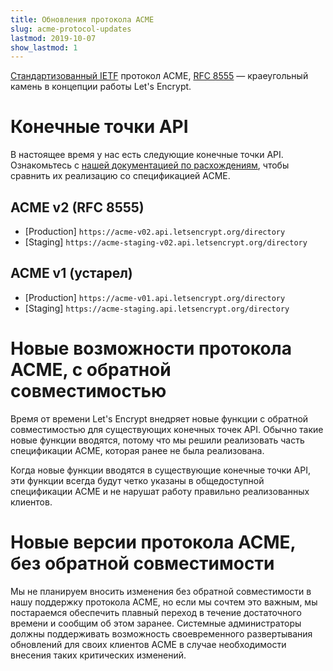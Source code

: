 ```yaml
---
title: Обновления протокола ACME
slug: acme-protocol-updates
lastmod: 2019-10-07
show_lastmod: 1
---
```



[Стандартизованный IETF](https://letsencrypt.org/2019/03/11/acme-protocol-ietf-standard.html) протокол ACME, [RFC 8555](https://datatracker.ietf.org/doc/rfc8555/) — краеугольный камень в концепции работы Let's Encrypt.

# Конечные точки API

В настоящее время у нас есть следующие конечные точки API. Ознакомьтесь с [нашей документацией по расхождениям](https://github.com/letsencrypt/boulder/blob/master/docs/acme-divergences.md), чтобы сравнить их реализацию со спецификацией ACME.

## ACME v2 (RFC 8555)

* [Production] `https://acme-v02.api.letsencrypt.org/directory`
* [Staging] `https://acme-staging-v02.api.letsencrypt.org/directory`

## ACME v1 (устарел)

* [Production] `https://acme-v01.api.letsencrypt.org/directory`
* [Staging] `https://acme-staging.api.letsencrypt.org/directory`

# Новые возможности протокола ACME, с обратной совместимостью

Время от времени Let's Encrypt внедряет новые функции с обратной совместимостью для существующих конечных точек API. Обычно такие новые функции вводятся, потому что мы решили реализовать часть спецификации ACME, которая ранее не была реализована.

Когда новые функции вводятся в существующие конечные точки API, эти функции всегда будут четко указаны в общедоступной спецификации ACME и не нарушат работу правильно реализованных клиентов.

# Новые версии протокола ACME, без обратной совместимости

Мы не планируем вносить изменения без обратной совместимости в нашу поддержку протокола ACME, но если мы сочтем это важным, мы постараемся обеспечить плавный переход в течение достаточного времени и сообщим об этом заранее. Системные администраторы должны поддерживать возможность своевременного развертывания обновлений для своих клиентов ACME в случае необходимости внесения таких критических изменений.
